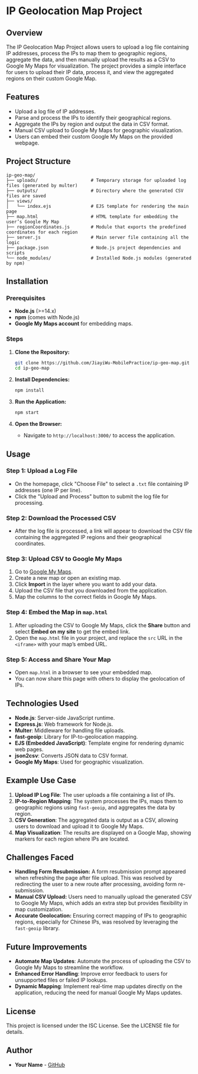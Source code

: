 
# IP Geolocation Map Project

## Overview

The IP Geolocation Map Project allows users to upload a log file containing IP addresses, process the IPs to map them to geographic regions, aggregate the data, and then manually upload the results as a CSV to Google My Maps for visualization. The project provides a simple interface for users to upload their IP data, process it, and view the aggregated regions on their custom Google Map.

## Features

- Upload a log file of IP addresses.
- Parse and process the IPs to identify their geographical regions.
- Aggregate the IPs by region and output the data in CSV format.
- Manual CSV upload to Google My Maps for geographic visualization.
- Users can embed their custom Google My Maps on the provided webpage.

## Project Structure

```
ip-geo-map/
├── uploads/                    # Temporary storage for uploaded log files (generated by multer)
├── outputs/                    # Directory where the generated CSV files are saved
├── views/
│   └── index.ejs               # EJS template for rendering the main page
├── map.html                    # HTML template for embedding the user’s Google My Map
├── regionCoordinates.js        # Module that exports the predefined coordinates for each region
├── server.js                   # Main server file containing all the logic
├── package.json                # Node.js project dependencies and scripts
└── node_modules/               # Installed Node.js modules (generated by npm)
```

## Installation

### Prerequisites

- **Node.js** (>=14.x)
- **npm** (comes with Node.js)
- **Google My Maps account** for embedding maps.

### Steps

1. **Clone the Repository:**
   ```bash
   git clone https://github.com/JiayiWu-MobilePractice/ip-geo-map.git
   cd ip-geo-map
   ```

2. **Install Dependencies:**
   ```bash
   npm install
   ```

3. **Run the Application:**
   ```bash
   npm start
   ```

4. **Open the Browser:**
   - Navigate to `http://localhost:3000/` to access the application.

## Usage

### Step 1: Upload a Log File

- On the homepage, click "Choose File" to select a `.txt` file containing IP addresses (one IP per line).
- Click the "Upload and Process" button to submit the log file for processing.

### Step 2: Download the Processed CSV

- After the log file is processed, a link will appear to download the CSV file containing the aggregated IP regions and their geographical coordinates.

### Step 3: Upload CSV to Google My Maps

1. Go to [Google My Maps](https://www.google.com/maps/d/u/0/).
2. Create a new map or open an existing map.
3. Click **Import** in the layer where you want to add your data.
4. Upload the CSV file that you downloaded from the application.
5. Map the columns to the correct fields in Google My Maps.

### Step 4: Embed the Map in `map.html`

1. After uploading the CSV to Google My Maps, click the **Share** button and select **Embed on my site** to get the embed link.
2. Open the `map.html` file in your project, and replace the `src` URL in the `<iframe>` with your map’s embed URL.

### Step 5: Access and Share Your Map

- Open `map.html` in a browser to see your embedded map.
- You can now share this page with others to display the geolocation of IPs.

## Technologies Used

- **Node.js**: Server-side JavaScript runtime.
- **Express.js**: Web framework for Node.js.
- **Multer**: Middleware for handling file uploads.
- **fast-geoip**: Library for IP-to-geolocation mapping.
- **EJS (Embedded JavaScript)**: Template engine for rendering dynamic web pages.
- **json2csv**: Converts JSON data to CSV format.
- **Google My Maps**: Used for geographic visualization.

## Example Use Case

1. **Upload IP Log File**: The user uploads a file containing a list of IPs.
2. **IP-to-Region Mapping**: The system processes the IPs, maps them to geographic regions using `fast-geoip`, and aggregates the data by region.
3. **CSV Generation**: The aggregated data is output as a CSV, allowing users to download and upload it to Google My Maps.
4. **Map Visualization**: The results are displayed on a Google Map, showing markers for each region where IPs are located.

## Challenges Faced

- **Handling Form Resubmission:** A form resubmission prompt appeared when refreshing the page after file upload. This was resolved by redirecting the user to a new route after processing, avoiding form re-submission.
- **Manual CSV Upload:** Users need to manually upload the generated CSV to Google My Maps, which adds an extra step but provides flexibility in map customization.
- **Accurate Geolocation:** Ensuring correct mapping of IPs to geographic regions, especially for Chinese IPs, was resolved by leveraging the `fast-geoip` library.

## Future Improvements

- **Automate Map Updates**: Automate the process of uploading the CSV to Google My Maps to streamline the workflow.
- **Enhanced Error Handling**: Improve error feedback to users for unsupported files or failed IP lookups.
- **Dynamic Mapping**: Implement real-time map updates directly on the application, reducing the need for manual Google My Maps updates.

## License

This project is licensed under the ISC License. See the LICENSE file for details.

## Author

- **Your Name** - [GitHub](https://github.com/JiayiWu-MobilePractice)
